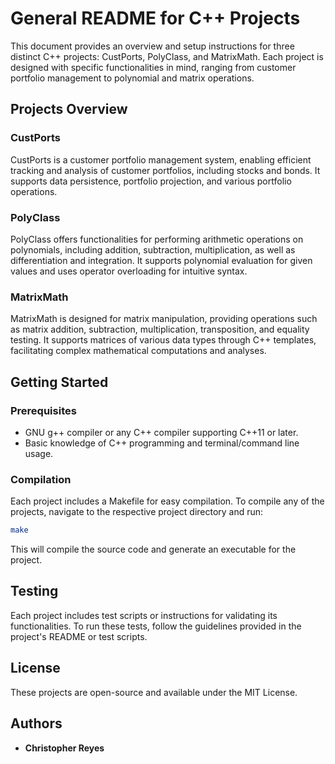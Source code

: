# General README for C++ Projects

This document provides an overview and setup instructions for three distinct C++ projects: CustPorts, PolyClass, and MatrixMath. Each project is designed with specific functionalities in mind, ranging from customer portfolio management to polynomial and matrix operations.

## Projects Overview

### CustPorts

CustPorts is a customer portfolio management system, enabling efficient tracking and analysis of customer portfolios, including stocks and bonds. It supports data persistence, portfolio projection, and various portfolio operations.

### PolyClass

PolyClass offers functionalities for performing arithmetic operations on polynomials, including addition, subtraction, multiplication, as well as differentiation and integration. It supports polynomial evaluation for given values and uses operator overloading for intuitive syntax.

### MatrixMath

MatrixMath is designed for matrix manipulation, providing operations such as matrix addition, subtraction, multiplication, transposition, and equality testing. It supports matrices of various data types through C++ templates, facilitating complex mathematical computations and analyses.

## Getting Started

### Prerequisites

- GNU g++ compiler or any C++ compiler supporting C++11 or later.
- Basic knowledge of C++ programming and terminal/command line usage.

### Compilation

Each project includes a Makefile for easy compilation. To compile any of the projects, navigate to the respective project directory and run:

```bash
make
```

This will compile the source code and generate an executable for the project.


## Testing

Each project includes test scripts or instructions for validating its functionalities. To run these tests, follow the guidelines provided in the project's README or test scripts.


## License

These projects are open-source and available under the MIT License.

## Authors

- **Christopher Reyes**
